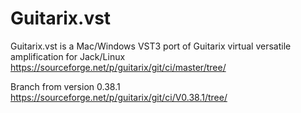 # Guitarix.vst

Guitarix.vst is a Mac/Windows VST3 port of Guitarix virtual versatile amplification for Jack/Linux https://sourceforge.net/p/guitarix/git/ci/master/tree/

Branch from version 0.38.1 https://sourceforge.net/p/guitarix/git/ci/V0.38.1/tree/
